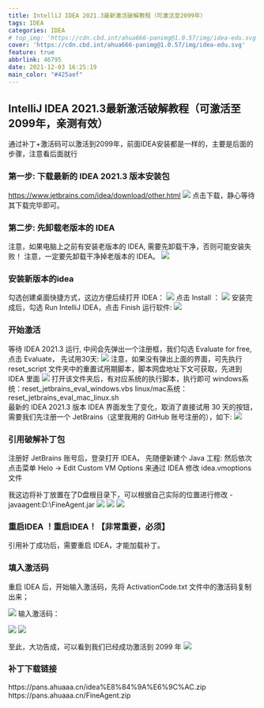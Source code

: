 ```yaml
---
title: IntelliJ IDEA 2021.3最新激活破解教程（可激活至2099年）
tags: IDEA
categories: IDEA
# top_img: 'https://cdn.cbd.int/ahua666-panimg@1.0.57/img/idea-edu.svg'
cover: 'https://cdn.cbd.int/ahua666-panimg@1.0.57/img/idea-edu.svg'
feature: true
abbrlink: 46795
date: 2021-12-03 16:25:19
main_color: "#425aef"
---
```

## IntelliJ IDEA 2021.3最新激活破解教程（可激活至2099年，亲测有效）
通过补丁+激活码可以激活到2099年，前面IDEA安装都是一样的，主要是后面的步骤，注意看后面就行
### 第一步: 下载最新的 IDEA 2021.3 版本安装包 
https://www.jetbrains.com/idea/download/other.html
![](https://img.chajianxw.com/chajian/163836642269812)
点击下载，静心等待其下载完毕即可。

### 第二步: 先卸载老版本的 IDEA
注意，如果电脑上之前有安装老版本的 IDEA, 需要先卸载干净，否则可能安装失败！
注意，一定要先卸载干净掉老版本的 IDEA。
![](https://www.cxybug.com/exception/1616142110243.jpg)
### 安装新版本的idea
勾选创建桌面快捷方式，这边方便后续打开 IDEA：
![](https://www.cxybug.com/chezai-music/163195006724735)
点击 Install ：
![](https://www.cxybug.com/exception/161227515963842.jpg)
安装完成后，勾选 Run IntelliJ IDEA，点击 Finish 运行软件:
![](https://www.cxybug.com/exception/161227518784184.jpg)
### 开始激活
等待 IDEA 2021.3 运行, 中间会先弹出一个注册框，我们勾选 Evaluate for free, 点击 Evaluate， 先试用30天:
![](https://www.cxybug.com/exception/1616141581896.jpg)
注意，如果没有弹出上面的界面，可先执行 reset_script 文件夹中的重置试用期脚本，脚本网盘地址下文可获取，先进到 IDEA 里面
![](https://www.cxybug.com/chezai-music/163391990284613)
打开该文件夹后，有对应系统的执行脚本，执行即可
    windows系统：reset_jetbrains_eval_windows.vbs
    linux/mac系统：reset_jetbrains_eval_mac_linux.sh  
最新的 IDEA 2021.3 版本 IDEA 界面发生了变化，取消了直接试用 30 天的按钮，需要我们先注册一个 JetBrains（这里我用的 GitHub 账号注册的），如下:
  ![](https://www.cxybug.com/chezai-music/163478460671672)
### 引用破解补丁包
注册好 JetBrains 账号后，登录打开 IDEA， 先随便新建个 Java 工程:
然后依次点击菜单 Helo -> Edit Custom VM Options 来通过 IDEA 修改 idea.vmoptions 文件

 我这边将补丁放置在了D盘根目录下，可以根据自己实际的位置进行修改
-javaagent:D:\\FineAgent.jar
![](https://www.cxybug.com/chezai-music/163394013072640)
![](https://www.cxybug.com/chezai-music/163393935166313)
![](https://www.cxybug.com/chezai-music/163393951275073)
### 重启IDEA ！重启IDEA！【非常重要，必须】
引用补丁成功后，需要重启 IDEA，才能加载补丁。

### 填入激活码
重启 IDEA 后，开始输入激活码，先将 ActivationCode.txt 文件中的激活码复制出来；

![](https://www.cxybug.com/chezai-music/163394034905225)
输入激活码：

![](https://www.cxybug.com/chezai-music/163464268443693)
![](https://www.cxybug.com/chezai-music/163464268443693)

至此，大功告成，可以看到我们已经成功激活到 2099 年
![](https://img.chajianxw.com/chajian/163836526789642)
### 补丁下载链接
<div class="btn-center">
https://pans.ahuaaa.cn/idea%E8%84%9A%E6%9C%AC.zip
https://pans.ahuaaa.cn/FineAgent.zip
</div>
